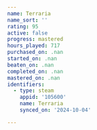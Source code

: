```yaml
---
name: Terraria
name_sort: ''
rating: 95
active: false
progress: mastered
hours_played: 717
purchased_on: .nan
started_on: .nan
beaten_on: .nan
completed_on: .nan
mastered_on: .nan
identifiers:
  - type: steam
    appid: '105600'
    name: Terraria
    synced_on: '2024-10-04'

---
```

